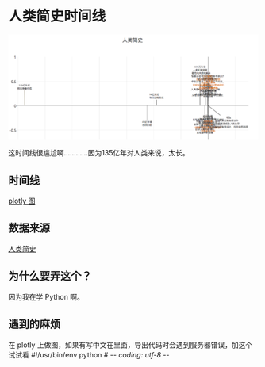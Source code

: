 # 人类简史时间线

![Image of Yaktocat](./art/human.png)

这时间线很尴尬啊…………因为135亿年对人类来说，太长。

## 时间线
[plotly 图](https://plot.ly/~mocoven/12/)

## 数据来源

[人类简史](https://www.amazon.cn/%E4%BA%BA%E7%B1%BB%E7%AE%80%E5%8F%B2-%E4%BB%8E%E5%8A%A8%E7%89%A9%E5%88%B0%E4%B8%8A%E5%B8%9D-Yuval-Noah-Harari/dp/B00T95D35G/ref=tmm_kin_swatch_0?_encoding=UTF8&qid=1491140982&sr=8-1)


## 为什么要弄这个？
因为我在学 Python 啊。

## 遇到的麻烦
在 plotly 上做图，如果有写中文在里面，导出代码时会遇到服务器错误，加这个试试看
	#!/usr/bin/env python
	# -*- coding: utf-8 -*-
